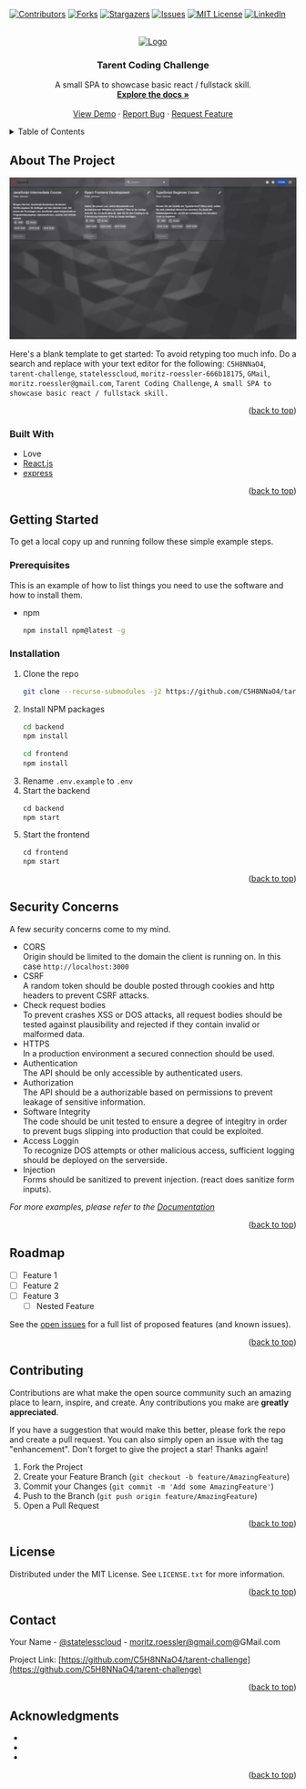 <div id="top"></div>
<!--
*** Thanks for checking out the Best-README-Template. If you have a suggestion
*** that would make this better, please fork the repo and create a pull request
*** or simply open an issue with the tag "enhancement".
*** Don't forget to give the project a star!
*** Thanks again! Now go create something AMAZING! :D
-->



<!-- PROJECT SHIELDS -->
<!--
*** I'm using markdown "reference style" links for readability.
*** Reference links are enclosed in brackets [ ] instead of parentheses ( ).
*** See the bottom of this document for the declaration of the reference variables
*** for contributors-url, forks-url, etc. This is an optional, concise syntax you may use.
*** https://www.markdownguide.org/basic-syntax/#reference-style-links
-->
[![Contributors][contributors-shield]][contributors-url]
[![Forks][forks-shield]][forks-url]
[![Stargazers][stars-shield]][stars-url]
[![Issues][issues-shield]][issues-url]
[![MIT License][license-shield]][license-url]
[![LinkedIn][linkedin-shield]][linkedin-url]



<!-- PROJECT LOGO -->
<br />
<div align="center">
  <a href="https://github.com/C5H8NNaO4/tarent-challenge">
    <img src="images/logo.png" alt="Logo" width="80" height="80">
  </a>

<h3 align="center">Tarent Coding Challenge</h3>

  <p align="center">
    A small SPA to showcase basic react / fullstack skill.
    <br />
    <a href="https://github.com/C5H8NNaO4/tarent-challenge"><strong>Explore the docs »</strong></a>
    <br />
    <br />
    <a href="https://github.com/C5H8NNaO4/tarent-challenge">View Demo</a>
    ·
    <a href="https://github.com/C5H8NNaO4/tarent-challenge/issues">Report Bug</a>
    ·
    <a href="https://github.com/C5H8NNaO4/tarent-challenge/issues">Request Feature</a>
  </p>
</div>



<!-- TABLE OF CONTENTS -->
<details>
  <summary>Table of Contents</summary>
  <ol>
    <li>
      <a href="#about-the-project">About The Project</a>
      <ul>
        <li><a href="#built-with">Built With</a></li>
      </ul>
    </li>
    <li>
      <a href="#getting-started">Getting Started</a>
      <ul>
        <li><a href="#prerequisites">Prerequisites</a></li>
        <li><a href="#installation">Installation</a></li>
      </ul>
    </li>
    <li><a href="#usage">Usage</a></li>
    <li><a href="#roadmap">Roadmap</a></li>
    <li><a href="#contributing">Contributing</a></li>
    <li><a href="#license">License</a></li>
    <li><a href="#contact">Contact</a></li>
    <li><a href="#acknowledgments">Acknowledgments</a></li>
  </ol>
</details>



<!-- ABOUT THE PROJECT -->
## About The Project

[![Product Name Screen Shot][product-screenshot]](https://example.com)

Here's a blank template to get started: To avoid retyping too much info. Do a search and replace with your text editor for the following: `C5H8NNaO4`, `tarent-challenge`, `statelesscloud`, `moritz-roessler-666b18175`, `GMail`, `moritz.roessler@gmail.com`, `Tarent Coding Challenge`, `A small SPA to showcase basic react / fullstack skill.`

<p align="right">(<a href="#top">back to top</a>)</p>



### Built With
* Love
* [React.js](https://reactjs.org/)
* [express](https://expressjs.com/)

<p align="right">(<a href="#top">back to top</a>)</p>



<!-- GETTING STARTED -->
## Getting Started

To get a local copy up and running follow these simple example steps.

### Prerequisites

This is an example of how to list things you need to use the software and how to install them.
* npm
  ```sh
  npm install npm@latest -g
  ```

### Installation

1. Clone the repo
   ```sh
   git clone --recurse-submodules -j2 https://github.com/C5H8NNaO4/tarent-challenge.git
   ```
3. Install NPM packages
   ```sh
   cd backend
   npm install
   ```
   ```sh
   cd frontend
   npm install
   ```
4. Rename `.env.example` to `.env`
5. Start the backend
   ```
   cd backend
   npm start
   ```
5. Start the frontend
   ```
   cd frontend
   npm start
   ```

<p align="right">(<a href="#top">back to top</a>)</p>



<!-- USAGE EXAMPLES -->
## Security Concerns

A few security concerns come to my mind.  

* CORS  
Origin should be limited to the domain the client is running on. In this case `http://localhost:3000`
* CSRF  
A random token should be double posted through cookies and http headers to prevent CSRF attacks.
* Check request bodies  
To prevent crashes XSS or DOS attacks, all request bodies should be tested against plausibility and rejected if they contain invalid or malformed data.
* HTTPS  
In a production environment a secured connection should be used.
* Authentication  
The API should be only accessible by authenticated users.
* Authorization  
The API should be a authorizable based on permissions to prevent leakage of sensitive information.
* Software Integrity  
The code should be unit tested to ensure a degree of integitry in order to prevent bugs slipping into production that could be exploited.
* Access Loggin  
To recognize DOS attempts or other malicious access, sufficient logging should be deployed on the serverside.
* Injection  
Forms should be sanitized to prevent injection. (react does sanitize form inputs).
    



_For more examples, please refer to the [Documentation](https://example.com)_

<p align="right">(<a href="#top">back to top</a>)</p>



<!-- ROADMAP -->
## Roadmap

- [ ] Feature 1
- [ ] Feature 2
- [ ] Feature 3
    - [ ] Nested Feature

See the [open issues](https://github.com/C5H8NNaO4/tarent-challenge/issues) for a full list of proposed features (and known issues).

<p align="right">(<a href="#top">back to top</a>)</p>



<!-- CONTRIBUTING -->
## Contributing

Contributions are what make the open source community such an amazing place to learn, inspire, and create. Any contributions you make are **greatly appreciated**.

If you have a suggestion that would make this better, please fork the repo and create a pull request. You can also simply open an issue with the tag "enhancement".
Don't forget to give the project a star! Thanks again!

1. Fork the Project
2. Create your Feature Branch (`git checkout -b feature/AmazingFeature`)
3. Commit your Changes (`git commit -m 'Add some AmazingFeature'`)
4. Push to the Branch (`git push origin feature/AmazingFeature`)
5. Open a Pull Request

<p align="right">(<a href="#top">back to top</a>)</p>



<!-- LICENSE -->
## License

Distributed under the MIT License. See `LICENSE.txt` for more information.

<p align="right">(<a href="#top">back to top</a>)</p>



<!-- CONTACT -->
## Contact

Your Name - [@statelesscloud](https://twitter.com/statelesscloud) - moritz.roessler@gmail.com@GMail.com

Project Link: [https://github.com/C5H8NNaO4/tarent-challenge](https://github.com/C5H8NNaO4/tarent-challenge)

<p align="right">(<a href="#top">back to top</a>)</p>



<!-- ACKNOWLEDGMENTS -->
## Acknowledgments

* []()
* []()
* []()

<p align="right">(<a href="#top">back to top</a>)</p>



<!-- MARKDOWN LINKS & IMAGES -->
<!-- https://www.markdownguide.org/basic-syntax/#reference-style-links -->
[contributors-shield]: https://img.shields.io/github/contributors/C5H8NNaO4/tarent-challenge.svg?style=for-the-badge
[contributors-url]: https://github.com/C5H8NNaO4/tarent-challenge/graphs/contributors
[forks-shield]: https://img.shields.io/github/forks/C5H8NNaO4/tarent-challenge.svg?style=for-the-badge
[forks-url]: https://github.com/C5H8NNaO4/tarent-challenge/network/members
[stars-shield]: https://img.shields.io/github/stars/C5H8NNaO4/tarent-challenge.svg?style=for-the-badge
[stars-url]: https://github.com/C5H8NNaO4/tarent-challenge/stargazers
[issues-shield]: https://img.shields.io/github/issues/C5H8NNaO4/tarent-challenge.svg?style=for-the-badge
[issues-url]: https://github.com/C5H8NNaO4/tarent-challenge/issues
[license-shield]: https://img.shields.io/github/license/C5H8NNaO4/tarent-challenge.svg?style=for-the-badge
[license-url]: https://github.com/C5H8NNaO4/tarent-challenge/blob/master/LICENSE.txt
[linkedin-url]: https://linkedin.com/in/moritz-roessler-666b18175
[linkedin-shield]: https://img.shields.io/badge/-LinkedIn-black.svg?style=for-the-badge&logo=linkedin&colorB=555

[product-screenshot]: images/screenshot.jpg